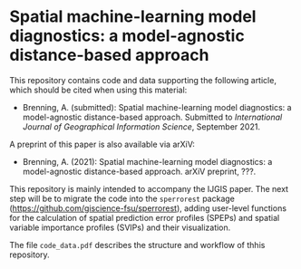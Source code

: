 # Spatial machine-learning model diagnostics: a model-agnostic distance-based approach

This repository contains code and data supporting the following article, which should be cited when using this material:

- Brenning, A. (submitted): Spatial machine-learning model diagnostics: a model-agnostic distance-based approach. Submitted to *International Journal of Geographical Information Science*, September 2021.

A preprint of this paper is also available via arXiV:

- Brenning, A. (2021): Spatial machine-learning model diagnostics: a model-agnostic distance-based approach. arXiV preprint, ???.

This repository is mainly intended to accompany the IJGIS paper.
The next step will be to migrate the code into the `sperrorest` package (https://github.com/giscience-fsu/sperrorest), adding user-level functions for the calculation of spatial prediction error profiles (SPEPs) and spatial variable importance profiles (SVIPs) and their visualization.

The file `code_data.pdf` describes the structure and workflow of thhis repository.
